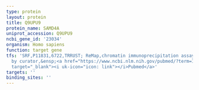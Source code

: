 ```yaml
---
type: protein
layout: protein
title: Q9UPU9
protein_name: SAMD4A
uniprot_accession: Q9UPU9
ncbi_gene_id: '23034'
organism: Homo sapiens
function: target gene
tfs: 'SRF,P11831,6722,TRRUST; ReMap,chromatin immunoprecipitation assay; inferred
  by curator,&ensp;<a href="https://www.ncbi.nlm.nih.gov/pubmed/?term=16814806%5Buid%5D"
  target="_blank"><i uk-icon="icon: link"></i>Pubmed</a>'
targets: ''
binding_sites: ''
---
```

